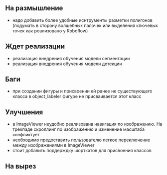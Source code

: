## На размышление
- надо добавить более удобные иснтрументы разметки полигонов (подумать в сторону волшебных палочек или выделения ключевых точек как реализовано у Roboflow)

## Ждет реализации
- реализация внедрения обучения модели сегментации
- реализация внедрения обучения модели детекции

## Баги
- при создании фигуры и присвоении ей ранее не существующего класса в object_labeler фигуре не присваивается этот класс

## Улучшения
- в ImageViewer неудобно реализована навигация по изображению. На трекпаде скроллинг по изображению и изменение масштаба конфликтует
- необходимо предоставить пользователю легкое переключение между изображениями в ImageViewer
- стоит добавить поддерждку шорткатов для присвоения классов

## На вырез